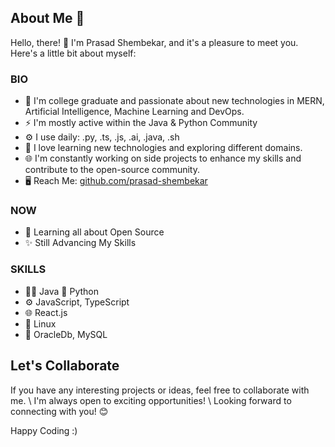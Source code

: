 ## About Me 👋

Hello, there! 👋 I'm Prasad Shembekar, and it's a pleasure to meet you. Here's a little bit about myself:

### BIO  
- 🔭 I'm college graduate and passionate about new technologies in MERN, Artificial Intelligence, Machine Learning and DevOps.
- ⚡️ I'm mostly active within the Java & Python Community
- ⚙️ I use daily: .py, .ts, .js, .ai, .java, .sh 
- 🌱 I love learning new technologies and exploring different domains.
- 🌐 I'm constantly working on side projects to enhance my skills and contribute to the open-source community.
- :desktop_computer: Reach Me: [github.com/prasad-shembekar](https://github.com/prasad-shembekar)

### NOW  
* 🌱 Learning all about Open Source 
* ✨ Still Advancing My Skills 

### SKILLS
* 👨‍💻 Java 🐍 Python 
* ⚙️ JavaScript, TypeScript
* 🌐 React.js
* 🐧 Linux
* 💽 OracleDb, MySQL

## Let's Collaborate

If you have any interesting projects or ideas, feel free to collaborate with me. 
\ I'm always open to exciting opportunities!
\ Looking forward to connecting with you! 😊 

Happy Coding :)



